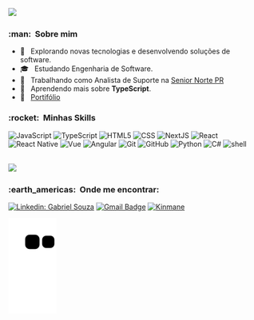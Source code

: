 

![](https://komarev.com/ghpvc/?username=kinmane&color=006bed)

<h3> :man: &nbsp;Sobre mim </h3>

- 🤔 &nbsp; Explorando novas tecnologias e desenvolvendo soluções de software.
- 🎓 &nbsp; Estudando Engenharia de Software.
- 💼 &nbsp; Trabalhando como Analista de Suporte na <a href="https://br.linkedin.com/company/senior-norte-paran%C3%A1">Senior Norte PR</a>
- 🌱 &nbsp; Aprendendo mais sobre **TypeScript**.
- 📑 &nbsp; <a href="https://kinmane.vercel.app/">Portifólio</a>

<h3> :rocket: &nbsp;Minhas Skills </h3>

  ![JavaScript](https://img.shields.io/badge/-JavaScript-333333?style=flat&logo=javascript)
  ![TypeScript](https://img.shields.io/badge/-TypeScript-333333?style=flat&logo=typescript)
  ![HTML5](https://img.shields.io/badge/-HTML5-333333?style=flat&logo=HTML5)
  ![CSS](https://img.shields.io/badge/-CSS-333333?style=flat&logo=CSS3&logoColor=1572B6)
  ![NextJS](https://img.shields.io/badge/-Next-333333?style=flat&logo=next.js)
  ![React](https://img.shields.io/badge/-React-333333?style=flat&logo=react)
  ![React Native](https://img.shields.io/badge/-React%20Native-333333?style=flat&logo=react)
  ![Vue](https://img.shields.io/badge/-Vue-333333?style=flat&logo=vue.js)
  ![Angular](https://img.shields.io/badge/-Angular-333333?style=flat&logo=angular)
  ![Git](https://img.shields.io/badge/-Git-333333?style=flat&logo=git)
  ![GitHub](https://img.shields.io/badge/-GitHub-333333?style=flat&logo=github)
  ![Python](https://img.shields.io/badge/-Python-333333?style=flat&logo=python)
  ![C#](https://img.shields.io/badge/-CSharp-333333?style=flat&logo=csharp)
  ![shell](https://img.shields.io/badge/-Shell-333333?style=flat&logo=shell)

<br/>

<a href="https://github.com/kinmane">
    <img height="200em" src="https://github-readme-stats.vercel.app/api/top-langs/?username=kinmane&layout=compact&langs_count=8&theme=dracula"/>
</a>

<br/>

<h3> :earth_americas: &nbsp;Onde me encontrar: </h3> 

[![Linkedin: Gabriel Souza](https://img.shields.io/badge/-Gabriel%20Souza-blue?style=flat-square&logo=Linkedin&logoColor=white&link=https://www.linkedin.com/in/gabriel-souza-a891a516a/)](https://www.linkedin.com/in/gabriel-souza-a891a516a/)
[![Gmail Badge](https://img.shields.io/badge/-rorato91@gmail.com-006bed?style=flat-square&logo=Gmail&logoColor=white&link=mailto:rorato91@gmail.com)](mailto:rorato91@gmail.com)
[![Kinmane]( https://img.shields.io/github/followers/kinmane?label=follow&style=social)](https://github.com/kinmane)

![Snake animation](https://github.com/rafaballerini/rafaballerini/blob/output/github-contribution-grid-snake.svg)
